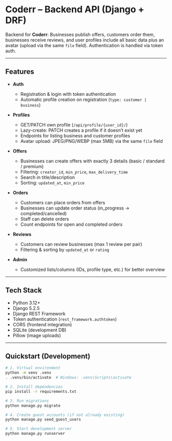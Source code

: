 # Coderr – Backend API (Django + DRF)

Backend for **Coderr**: Businesses publish offers, customers order them, businesses receive reviews, and user profiles include all basic data plus an avatar (upload via the same `file` field). Authentication is handled via token auth.  

---

##  Features

- **Auth**
  - Registration & login with token authentication
  - Automatic profile creation on registration (`type: customer | business`)

- **Profiles**
  - GET/PATCH own profile (`/api/profile/{user_id}/`)
  - Lazy-create: PATCH creates a profile if it doesn’t exist yet
  - Endpoints for listing business and customer profiles
  - Avatar upload: JPEG/PNG/WEBP (max 5MB) via the same `file` field

- **Offers**
  - Businesses can create offers with exactly 3 details (basic / standard / premium)
  - Filtering: `creator_id`, `min_price`, `max_delivery_time`
  - Search in title/description
  - Sorting: `updated_at`, `min_price`

- **Orders**
  - Customers can place orders from offers
  - Businesses can update order status (in_progress → completed/cancelled)
  - Staff can delete orders
  - Count endpoints for open and completed orders

- **Reviews**
  - Customers can review businesses (max 1 review per pair)
  - Filtering & sorting by `updated_at` or `rating`

- **Admin**
  - Customized lists/columns (IDs, profile type, etc.) for better overview

---

##  Tech Stack

- Python 3.12+
- Django 5.2.5
- Django REST Framework
- Token authentication (`rest_framework.authtoken`)
- CORS (frontend integration)
- SQLite (development DB)
- Pillow (image uploads)

---

##  Quickstart (Development)

```bash
# 1. Virtual environment
python -m venv .venv
. .venv/bin/activate  # Windows: .venv\Scripts\activate

# 2. Install dependencies
pip install -r requirements.txt

# 3. Run migrations
python manage.py migrate

# 4. Create guest accounts (if not already existing)
python manage.py seed_guest_users

# 5. Start development server
python manage.py runserver
